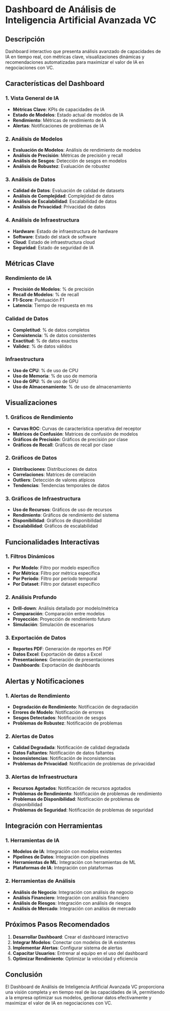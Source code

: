 # Dashboard de Análisis de Inteligencia Artificial Avanzada VC

## Descripción
Dashboard interactivo que presenta análisis avanzado de capacidades de IA en tiempo real, con métricas clave, visualizaciones dinámicas y recomendaciones automatizadas para maximizar el valor de IA en negociaciones con VC.

## Características del Dashboard

### 1. Vista General de IA
- **Métricas Clave**: KPIs de capacidades de IA
- **Estado de Modelos**: Estado actual de modelos de IA
- **Rendimiento**: Métricas de rendimiento de IA
- **Alertas**: Notificaciones de problemas de IA

### 2. Análisis de Modelos
- **Evaluación de Modelos**: Análisis de rendimiento de modelos
- **Análisis de Precisión**: Métricas de precisión y recall
- **Análisis de Sesgos**: Detección de sesgos en modelos
- **Análisis de Robustez**: Evaluación de robustez

### 3. Análisis de Datos
- **Calidad de Datos**: Evaluación de calidad de datasets
- **Análisis de Complejidad**: Complejidad de datos
- **Análisis de Escalabilidad**: Escalabilidad de datos
- **Análisis de Privacidad**: Privacidad de datos

### 4. Análisis de Infraestructura
- **Hardware**: Estado de infraestructura de hardware
- **Software**: Estado del stack de software
- **Cloud**: Estado de infraestructura cloud
- **Seguridad**: Estado de seguridad de IA

## Métricas Clave

### Rendimiento de IA
- **Precisión de Modelos**: % de precisión
- **Recall de Modelos**: % de recall
- **F1-Score**: Puntuación F1
- **Latencia**: Tiempo de respuesta en ms

### Calidad de Datos
- **Completitud**: % de datos completos
- **Consistencia**: % de datos consistentes
- **Exactitud**: % de datos exactos
- **Validez**: % de datos válidos

### Infraestructura
- **Uso de CPU**: % de uso de CPU
- **Uso de Memoria**: % de uso de memoria
- **Uso de GPU**: % de uso de GPU
- **Uso de Almacenamiento**: % de uso de almacenamiento

## Visualizaciones

### 1. Gráficos de Rendimiento
- **Curvas ROC**: Curvas de característica operativa del receptor
- **Matrices de Confusión**: Matrices de confusión de modelos
- **Gráficos de Precisión**: Gráficos de precisión por clase
- **Gráficos de Recall**: Gráficos de recall por clase

### 2. Gráficos de Datos
- **Distribuciones**: Distribuciones de datos
- **Correlaciones**: Matrices de correlación
- **Outliers**: Detección de valores atípicos
- **Tendencias**: Tendencias temporales de datos

### 3. Gráficos de Infraestructura
- **Uso de Recursos**: Gráficos de uso de recursos
- **Rendimiento**: Gráficos de rendimiento del sistema
- **Disponibilidad**: Gráficos de disponibilidad
- **Escalabilidad**: Gráficos de escalabilidad

## Funcionalidades Interactivas

### 1. Filtros Dinámicos
- **Por Modelo**: Filtro por modelo específico
- **Por Métrica**: Filtro por métrica específica
- **Por Período**: Filtro por período temporal
- **Por Dataset**: Filtro por dataset específico

### 2. Análisis Profundo
- **Drill-down**: Análisis detallado por modelo/métrica
- **Comparación**: Comparación entre modelos
- **Proyección**: Proyección de rendimiento futuro
- **Simulación**: Simulación de escenarios

### 3. Exportación de Datos
- **Reportes PDF**: Generación de reportes en PDF
- **Datos Excel**: Exportación de datos a Excel
- **Presentaciones**: Generación de presentaciones
- **Dashboards**: Exportación de dashboards

## Alertas y Notificaciones

### 1. Alertas de Rendimiento
- **Degradación de Rendimiento**: Notificación de degradación
- **Errores de Modelo**: Notificación de errores
- **Sesgos Detectados**: Notificación de sesgos
- **Problemas de Robustez**: Notificación de problemas

### 2. Alertas de Datos
- **Calidad Degradada**: Notificación de calidad degradada
- **Datos Faltantes**: Notificación de datos faltantes
- **Inconsistencias**: Notificación de inconsistencias
- **Problemas de Privacidad**: Notificación de problemas de privacidad

### 3. Alertas de Infraestructura
- **Recursos Agotados**: Notificación de recursos agotados
- **Problemas de Rendimiento**: Notificación de problemas de rendimiento
- **Problemas de Disponibilidad**: Notificación de problemas de disponibilidad
- **Problemas de Seguridad**: Notificación de problemas de seguridad

## Integración con Herramientas

### 1. Herramientas de IA
- **Modelos de IA**: Integración con modelos existentes
- **Pipelines de Datos**: Integración con pipelines
- **Herramientas de ML**: Integración con herramientas de ML
- **Plataformas de IA**: Integración con plataformas

### 2. Herramientas de Análisis
- **Análisis de Negocio**: Integración con análisis de negocio
- **Análisis Financiero**: Integración con análisis financiero
- **Análisis de Riesgos**: Integración con análisis de riesgos
- **Análisis de Mercado**: Integración con análisis de mercado

## Próximos Pasos Recomendados

1. **Desarrollar Dashboard**: Crear el dashboard interactivo
2. **Integrar Modelos**: Conectar con modelos de IA existentes
3. **Implementar Alertas**: Configurar sistema de alertas
4. **Capacitar Usuarios**: Entrenar al equipo en el uso del dashboard
5. **Optimizar Rendimiento**: Optimizar la velocidad y eficiencia

## Conclusión

El Dashboard de Análisis de Inteligencia Artificial Avanzada VC proporciona una visión completa y en tiempo real de las capacidades de IA, permitiendo a la empresa optimizar sus modelos, gestionar datos efectivamente y maximizar el valor de IA en negociaciones con VC.